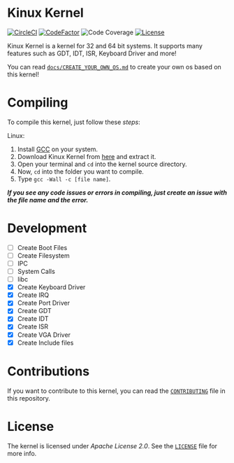 # Kinux Kernel
[![CircleCI](https://circleci.com/gh/kushagra765/Kinux-Kernel.svg?style=svg)](https://circleci.com/gh/kushagra765/Kinux-Kernel)
[![CodeFactor](https://www.codefactor.io/repository/github/kushagra765/kinux-kernel/badge)](https://www.codefactor.io/repository/github/kushagra765/kinux-kernel)
![Code Coverage](https://img.shields.io/badge/coverage-100%25-brightgreen?style=flat-square)
[![License](https://img.shields.io/badge/license-Apache%202.0-blue?style=flat-square)](https://www.github.com/kushagra765/Kinux-Kernel/blob/main/LICENSE)
<br/>

Kinux Kernel is a kernel for 32 and 64 bit systems. It supports many features such as GDT, IDT, ISR, Keyboard Driver and more!

You can read [```docs/CREATE_YOUR_OWN_OS.md```](https://github.com/kushagra765/Kinux-Kernel/blob/main/docs/CREATE_YOUR_OWN_OS.md) to create your own os based on this kernel!

# Compiling
To compile this kernel, just follow these _steps_:

Linux:
1. Install [GCC](https://gnu.org/software/gcc/) on your system.
2. Download Kinux Kernel from [here](https://github.com/kushagra765/Kinux-Kernel/archive/main.zip) and extract it.
3. Open your terminal and ```cd``` into the kernel source directory.
4. Now, ```cd``` into the folder you want to compile.
5. Type ```gcc -Wall -c [file name]```.

***If you see any code issues or errors in compiling, just create an issue with the file name and the error.***

# Development
- [ ] Create Boot Files
- [ ] Create Filesystem
- [ ] IPC
- [ ] System Calls
- [ ] libc
- [x] Create Keyboard Driver
- [x] Create IRQ
- [x] Create Port Driver
- [x] Create GDT
- [x] Create IDT
- [x] Create ISR
- [x] Create VGA Driver
- [x] Create Include files

# Contributions
If you want to contribute to this kernel, you can read the [```CONTRIBUTING```](https://github.com/kushagra765/Kinux-Kernel/blob/main/CONTRIBUTING.md) file in this repository.

# License
The kernel is licensed under _Apache License 2.0_. See the [```LICENSE```](https://github.com/kushagra765/Kinux-Kernel/blob/main/LICENSE) file for more info.
